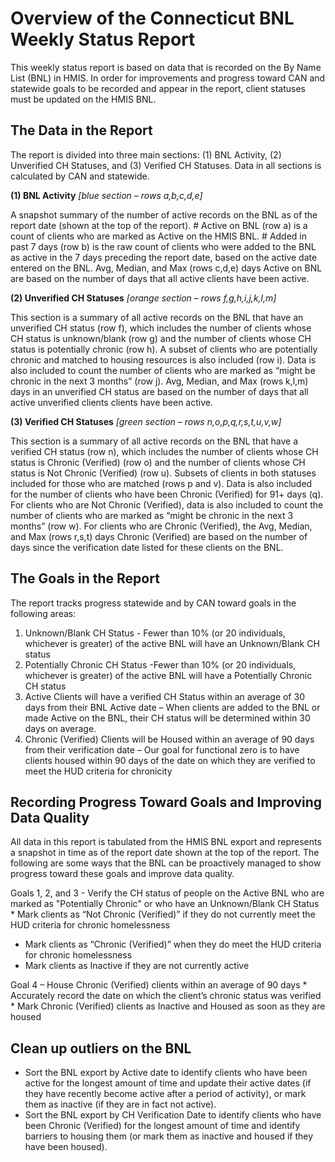 # Overview of the Connecticut BNL Weekly Status Report
This weekly status report is based on data that is recorded on the By Name List (BNL) in HMIS. In order for improvements and progress toward CAN and statewide goals to be recorded and appear in the report, client statuses must be updated on the HMIS BNL.
 
## The Data in the Report
The report is divided into three main sections: (1) BNL Activity, (2) Unverified CH Statuses, and (3) Verified CH Statuses.  Data in all sections is calculated by CAN and statewide.

**(1) BNL Activity** *[blue section – rows a,b,c,d,e]*

A snapshot summary of the number of active records on the BNL as of the report date (shown at the top of the report).  # Active on BNL (row a) is a count of clients who are marked as Active on the HMIS BNL. # Added in past 7 days (row b) is the raw count of clients who were added to the BNL as active in the 7 days preceding the report date, based on the active date entered on the BNL.  Avg, Median, and Max (rows c,d,e) days Active on BNL are based on the number of days that all active clients have been active.
 
**(2) Unverified CH Statuses** *[orange section – rows f,g,h,i,j,k,l,m]*

This section is a summary of all active records on the BNL that have an unverified CH status (row f), which includes the number of clients whose CH status is unknown/blank (row g) and the number of clients whose CH status is potentially chronic (row h). A subset of clients who are potentially chronic and matched to housing resources is also included (row i).  Data is also included to count the number of clients who are marked as “might be chronic in the next 3 months” (row j). Avg, Median, and Max (rows k,l,m) days in an unverified CH status are based on the number of days that all active unverified clients clients have been active.

**(3) Verified CH Statuses** *[green section – rows n,o,p,q,r,s,t,u,v,w]*

This section is a summary of all active records on the BNL that have a verified CH status (row n), which includes the number of clients whose CH status is Chronic (Verified) (row o) and the number of clients whose CH status is Not Chronic (Verified) (row u). Subsets of clients in both statuses included for those who are matched (rows p and v). Data is also included for the number of clients who have been Chronic (Verified) for 91+ days (q). For clients who are Not Chronic (Verified), data is also included to count the number of clients who are marked as “might be chronic in the next 3 months” (row w). For clients who are Chronic (Verified), the Avg, Median, and Max (rows r,s,t) days Chronic (Verified) are based on the number of days since the verification date listed for these clients on the BNL.
 
## The Goals in the Report
The report tracks progress statewide and by CAN toward goals in the following areas:

1.	Unknown/Blank CH Status - Fewer than 10% (or 20 individuals, whichever is greater) of the active BNL will have an Unknown/Blank CH status
2.	Potentially Chronic CH Status -Fewer than 10% (or 20 individuals, whichever is greater) of the active BNL will have a Potentially Chronic CH status
3.	Active Clients will have a verified CH Status within an average of 30 days from their BNL Active date – When clients are added to the BNL or made Active on the BNL, their CH status will be determined within 30 days on average. 
4.	Chronic (Verified) Clients will be Housed within an average of 90 days from their verification date – Our goal for functional zero is to have clients housed within 90 days of the date on which they are verified to meet the HUD criteria for chronicity
 
## Recording Progress Toward Goals and Improving Data Quality
All data in this report is tabulated from the HMIS BNL export and represents a snapshot in time as of the report date shown at the top of the report. The following are some ways that the BNL can be proactively managed to show progress toward these goals and improve data quality.
 
Goals 1, 2, and 3 - Verify the CH status of people on the Active BNL who are marked as "Potentially Chronic" or who have an Unknown/Blank CH Status
    * Mark clients as “Not Chronic (Verified)” if they do not currently meet the HUD criteria for chronic homelessness    
* Mark clients as “Chronic (Verified)” when they do meet the HUD criteria for chronic homelessness
* Mark clients as Inactive if they are not currently active
 
Goal 4 – House Chronic (Verified) clients within an average of 90 days
    * Accurately record the date on which the client’s chronic status was verified
    * Mark Chronic (Verified) clients as Inactive and Housed as soon as they are housed

## Clean up outliers on the BNL
* Sort the BNL export by Active date to identify clients who have been active for the longest amount of time and update their active dates (if they have recently become active after a period of activity), or mark them as inactive (if they are in fact not active).
* Sort the BNL export by CH Verification Date to identify clients who have been Chronic (Verified) for the longest amount of time and identify barriers to housing them (or mark them as inactive and housed if they have been housed).
